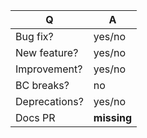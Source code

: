 | Q             | A
| ------------- | ---
| Bug fix?      | yes/no
| New feature?  | yes/no <!-- don't forget to update CHANGELOG.md -->
| Improvement?  | yes/no <!-- improves an existing feature, not adding a new one --> 
| BC breaks?    | no
| Deprecations? | yes/no <!-- don't forget to update UPGRADE.md and CHANGELOG.md -->
| Docs PR       | **missing** <!-- insert URL here -->

<!-- describe your changes below -->
